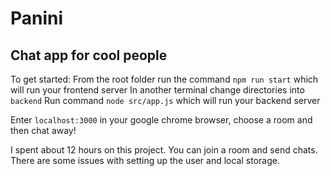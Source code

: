 # Panini
## Chat app for cool people

To get started: 
   From the root folder run the command ```npm run start``` which will run your frontend server
   In another terminal change directories into `backend`
   Run command ```node src/app.js``` which will run your backend server

Enter ```localhost:3000``` in your google chrome browser, choose a room and then chat away!

I spent about 12 hours on this project. You can join a room and send chats. There are some issues with setting up the user and local storage.
